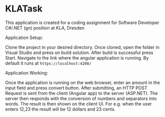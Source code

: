 # KLATask

This application is created for a coding assignment for Software Developer C#/.NET (gn) position at KLA, Dresden

Application Setup:

Clone the project in your desired directory.
Once cloned, open the folder in Visual Studio and press on build solution. After build is successful press Start.
Navigate to the link where the angular application is running. By default it runs at `https://localhost:4200/`


Application Working:

Once the application is running on the web browser, enter an amount in the input field and press convert button. 
After submitting, an HTTP POST Request is sent from the client (Angular app) to the server (ASP.NET). 
The server then responds with the conversion of numbers and separators into words.
The result is then shown on the client UI.
For e.g. when the user enters 12,23 the result will be 12 dollars and 23 cents.
